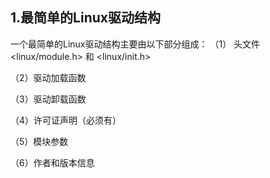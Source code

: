 ## 1.最简单的Linux驱动结构
一个最简单的Linux驱动结构主要由以下部分组成：
（1） 头文件
    <linux/module.h> 和 <linux/init.h>

（2）驱动加载函数

（3）驱动卸载函数

（4）许可证声明（必须有）

（5）模块参数

（6）作者和版本信息

